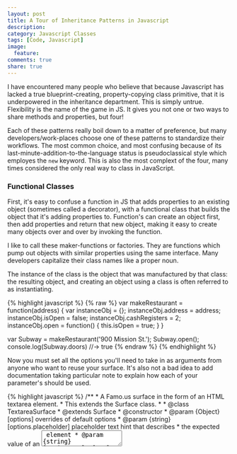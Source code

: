 ```yaml
---
layout: post
title: A Tour of Inheritance Patterns in Javascript
description: 
category: Javascript Classes
tags: [Code, Javascript]
image:
  feature: 
comments: true
share: true
---
```


I have encountered many people who believe that because Javascript has lacked a true blueprint-creating, property-copying class primitive, that it is underpowered in the inheritance department. This is simply untrue. Flexibility is the name of the game in JS. It gives you not one or two ways to share methods and properties, but four!

Each of these patterns really boil down to a matter of preference, but many developers/work-places choose one of these patterns to standardize their workflows. The most common choice, and most confusing because of its last-minute-addition-to-the-language status is pseudoclassical style which employes the `new` keyword. This is also the most complext of the four, many times considered the only real way to class in JavaScript.

### Functional Classes

First, it's easy to confuse a function in JS that adds properties to an existing object (sometimes called a decorator), with a functional class that builds the object that it's adding properties to. Function's can create an object first, then add properties and return that new object, making it easy to create many objects over and over by invoking the function.

I like to call these maker-functions or factories. They are functions which pump out objects with similar properties using the same interface. Many developers capitalize their class names like a proper noun.

The instance of the class is the object that was manufactured by that class: the resulting object, and creating an object using a class is often referred to as instantiating.

{% highlight javascript %}
{% raw %}
var makeRestaurant = function(address) {
  var instanceObj = {};
  instanceObj.address = address;
  instanceObj.isOpen = false;
  instanceObj.cashRegisters = 2;
  instanceObj.open = function() {
    this.isOpen = true;
  }
}

var Subway = makeRestaurant('900 Mission St.');
Subway.open();
console.log(Subway.doors)  //-> true
{% endraw %}
{% endhighlight %}

Now you must set all the options you'll need to take in as arguments from anyone who want to reuse your surface. It's also not a bad idea to add documentation taking particular note to explain how each of your parameter's should be used.

{% highlight javascript %}
    /**
     * A Famo.us surface in the form of an HTML textarea element.
     *   This extends the Surface class.
     *
     * @class TextareaSurface
     * @extends Surface
     * @constructor
     * @param {Object} [options] overrides of default options
     * @param {string} [options.placeholder] placeholder text hint that describes
     *  the expected value of an <textarea> element
     * @param {string} [options.value] value of text
     * @param {string} [options.name] specifies the name of textarea
     * @param {string} [options.wrap] specify 'hard' or 'soft' wrap for textarea
     * @param {number} [options.cols] number of columns in textarea
     * @param {number} [options.rows] number of rows in textarea
     */
    function TextareaSurface(options) {
        this._placeholder = options.placeholder || '';
        this._value       = options.value || '';
        this._name        = options.name || '';
        this._wrap        = options.wrap || '';
        this._cols        = options.cols || '';
        this._rows        = options.rows || '';

        Surface.apply(this, arguments);
        this.on('click', this.focus.bind(this));
    }

{% endhighlight %}

In the TextareaSurface function, I've defined the list of default values if someone doesn't define use an argument. This is an important practice, and though I've left them all blank, it would be easy to come back and set some other values as default.

Next, use Object.create() to specify the core Surface object that you want to link as the prototype. This will help to extend the Surface object, allowing it to be more useful by giving Javascript another object to examine for similar properties and methods. We are creating a specialized surface after all:
{% highlight javascript %}
    TextareaSurface.prototype = Object.create(Surface.prototype);
    TextareaSurface.prototype.constructor = TextareaSurface;

    TextareaSurface.prototype.elementType = 'textarea';
    TextareaSurface.prototype.elementClass = 'famous-surface';
{% endhighlight %}

Now, if someone doesn't send in an entire object to create our new kind of Surface, we want to include chainable extension methods that make it possible to easily modify the surface once it's been created in memory. This is what the majority of the file's contents: methods which will set values in place of the defaults defined at the top of the file.

Again, it's wise to document the usage of the extension method and whether it triggers a repaint or not. In this case, the method can be overridden by another property, the size property, so I've noted as much and included an example:
{% highlight javascript %}
    /**
     * Set the number of columns visible in the textarea.
     *   Note: Overridden by surface size; set width to true. (eg. size: [true, *])
     *         Triggers a repaint next tick.
     *
     * @method setColumns
     * @param {number} num columns in textarea surface
     * @return {TextareaSurface} this, allowing method chaining.
     */
    TextareaSurface.prototype.setColumns = function setColumns(num) {
        this._cols = num;
        this._contentDirty = true;
        return this;
    };
{% endhighlight %}

The last step is to place the element into the document as a new node. Famous calls this deploying the component. It could be a good practice to include some tests for blank values and avoid changing the element if the values were never set. This is more efficient and helps avoid empty attributes on elements.

{% highlight javascript %}
    /**
     * Place the document element this component manages into the document.
     *
     * @private
     * @method deploy
     * @param {Node} target document parent of this container
     */
    TextareaSurface.prototype.deploy = function deploy(target) {
        if (this._placeholder !== '') target.placeholder = this._placeholder;
        if (this._value !== '') target.value = this._value;
        if (this._name !== '') target.name = this._name;
        if (this._wrap !== '') target.wrap = this._wrap;
        if (this._cols !== '') target.cols = this._cols;
        if (this._rows !== '') target.rows = this._rows;
    };

    module.exports = TextareaSurface;
});
{% endhighlight %}
The last line exports the new surface as a new module for Require.js to use, and for you to include in any of the rest of your Famous app.

You will really learn a ton by jumping into the code and figuring Famous out, reading it line by line. I certainly have learned plenty. I've posted this new surface in a forked version of the main Famous/Surface repository here: [TextareaSurface.js](https://github.com/jabbrass/surfaces/blob/d9d6838ba34f2012d632eac619d009d80aa329c5/TextareaSurface.js).
Feel free to check it out and play with it for yourself!

{% highlight javascript %}
<html>
<body>
<script src="../lib/underscore/underscore.js"></script>

  <script>
    var stacksFunc = [];
    var stacksfuncShared = [];
    var stacksProto = [];
    var stacksPseudo = [];

    var makeStackA = function(){
      var someInstance = {};


  var storage = {};
  var size = 0;

  someInstance.push = function(value){
    storage[size] = value;
    size++;
  };

  someInstance.pop = function(){
    if (size > 0) {
      size--;
      var temp = storage[size];
      delete storage[size];
      return temp;
    }
  };

  someInstance.size = function(){
    return size;
  };

  return someInstance;
};

var makeStackB = function() {
  var result = {};
  _.extend(result, stackMethods, {'storage' : {'size' : 0}});
  return result;
};

var stackMethods = {
  'push' : function(value){
    var storage = this.storage;
    storage[storage.size] = value;
    storage.size++;
  },
  'pop' : function(){
    var storage = this.storage;
    if (storage.size > 0) {
      storage.size--;
      var temp = storage[storage.size];
      delete storage[storage.size];
      return temp;
    }
  },
  'size' : function(){
    return this.storage.size;
  }
};

var makeStackC = function() {
  var result = Object.create(stackMethods);
  result.storage = {'size':0};
  return result;
};

var Stack = function() {
  this.storage = {size: 0};
};

Stack.prototype.push = function(value){
  var storage = this.storage;
  storage[storage.size] = value;
  storage.size++;
};

Stack.prototype.pop = function(){
  var storage = this.storage;
  if (storage.size > 0) {
    storage.size--;
    var temp = storage[storage.size];
    delete storage[storage.size];
    return temp;
  }
};

Stack.prototype.size = function(){
  return this.storage.size;
};


for (var i = 0; i < 100000; i++) {
  stacksFunc[i] = makeStackA();
  stacksfuncShared[i] = makeStackB();
  stacksProto[i] = makeStackC();
  stacksPseudo[i] = new Stack();
}




</script>
</body>
</html>
{% endhighlight %}
